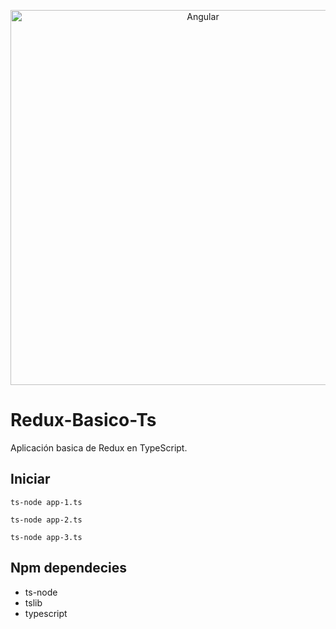 <p align="center">
  <img alt="Angular" src="https://raw.githubusercontent.com/reduxjs/redux/master/logo/logo-title-dark.png" width="600">
</p>

# Redux-Basico-Ts
Aplicación basica de Redux en TypeScript.

## Iniciar
```
ts-node app-1.ts
```

```
ts-node app-2.ts
```

```
ts-node app-3.ts
```
## Npm dependecies
* ts-node
* tslib
* typescript
